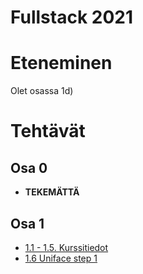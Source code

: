 # Fullstack 2021

# Eteneminen

Olet osassa 1d)
# Tehtävät

## Osa 0

* **TEKEMÄTTÄ**

## Osa 1

* [1.1 - 1.5. Kurssitiedot](./tehtavat/osa1/kurssitiedot) 
* [1.6 Uniface step 1](./tehtavat/osa1/unicafe_step1)